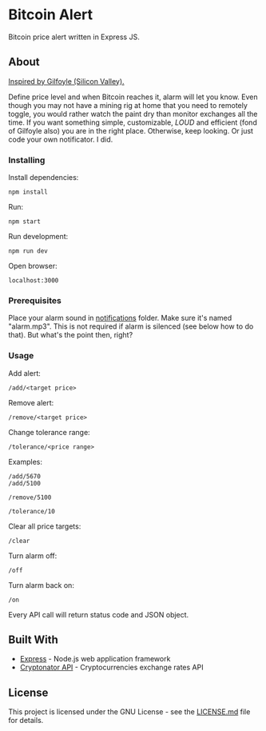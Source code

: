 # Bitcoin Alert

Bitcoin price alert written in Express JS.

## About

[Inspired by Gilfoyle (Silicon Valley).](https://www.youtube.com/watch?v=gz7IPTf1uts)

Define price level and when Bitcoin reaches it, alarm will let you know. Even though you may not have a mining rig at home that you need to remotely toggle, you would rather watch the paint dry than monitor exchanges all the time. If you want something simple, customizable, *LOUD* and efficient (fond of Gilfoyle also) you are in the right place. Otherwise, keep looking. Or just code your own notificator. I did.

### Installing

Install dependencies:

```
npm install
```

Run:

```
npm start
```

Run development:

```
npm run dev
```

Open browser:

```
localhost:3000
```

### Prerequisites

Place your alarm sound in [notifications](notifications) folder. Make sure it's named "alarm.mp3". This is not required if alarm is silenced (see below how to do that). But what's the point then, right?

### Usage

Add alert:

```
/add/<target price>
```

Remove alert:

```
/remove/<target price>
```

Change tolerance range:

```
/tolerance/<price range>
```

Examples:

```
/add/5670
/add/5100
```

```
/remove/5100
```

```
/tolerance/10
```

Clear all price targets:

```
/clear
```

Turn alarm off:

```
/off
```

Turn alarm back on:

```
/on
```

Every API call will return status code and JSON object.

## Built With

* [Express](https://expressjs.com/) - Node.js web application framework
* [Cryptonator API](https://www.cryptonator.com/) - Cryptocurrencies exchange rates API

## License

This project is licensed under the GNU License - see the [LICENSE.md](LICENSE.md) file for details.
